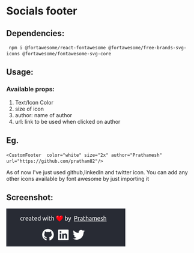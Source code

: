 # Socials footer

## Dependencies:

```
 npm i @fortawesome/react-fontawesome @fortawesome/free-brands-svg-icons @fortawesome/fontawesome-svg-core
```

## Usage:

### Available props:

1. Text/Icon Color
2. size of icon
3. author: name of author
4. url: link to be used when clicked on author

## Eg.

```
<CustomFooter  color="white" size="2x" author="Prathamesh" url="https://github.com/pratham82"/>
```

As of now I've just used github,linkedIn and twitter icon.
You can add any other icons available by font awesome by just importing it

## Screenshot:

![](./public/SS.png)
